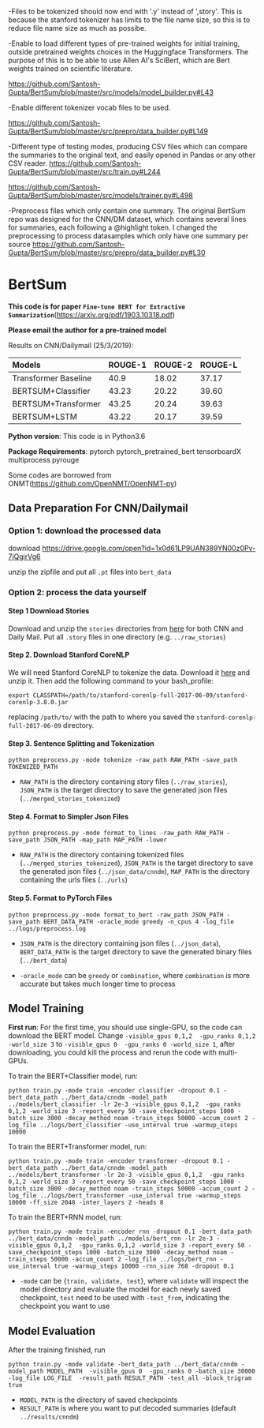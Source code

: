 
-Files to be tokenized should now end with '.y' instead of ',story'. This is because the stanford tokenizer has limits to the file name size, so this is to reduce file name size as much as possibe. 

-Enable to load different types of pre-trained weights for initial training, outside pretrained weights choices in the Huggingface Transformers. The purpose of this is to be able to use Allen AI's SciBert, which are Bert weights trained on scientific literature. 

https://github.com/Santosh-Gupta/BertSum/blob/master/src/models/model_builder.py#L43

-Enable different tokenizer vocab files to be used. 

https://github.com/Santosh-Gupta/BertSum/blob/master/src/prepro/data_builder.py#L149

-Different type of testing modes, producing CSV files which can compare the summaries to the original text, and easily opened in Pandas or any other CSV reader. 
https://github.com/Santosh-Gupta/BertSum/blob/master/src/train.py#L244

https://github.com/Santosh-Gupta/BertSum/blob/master/src/models/trainer.py#L498


-Preprocess files which only contain one summary. The original BertSum repo was designed for the CNN/DM dataset, which contains several lines for summaries, each following a @highlight token. I changed the preprocessing to process datasamples which only have one summary per source
https://github.com/Santosh-Gupta/BertSum/blob/master/src/prepro/data_builder.py#L30

# BertSum

**This code is for paper `Fine-tune BERT for Extractive Summarization`**(https://arxiv.org/pdf/1903.10318.pdf)

**Please email the author for a pre-trained model**



Results on CNN/Dailymail (25/3/2019):

|  Models| ROUGE-1 | ROUGE-2 |ROUGE-L
| :---         |     :---      |         :--- |          :--- |
| Transformer Baseline   | 40.9     | 18.02    |37.17    |
| BERTSUM+Classifier     | 43.23       | 20.22    |39.60      |
| BERTSUM+Transformer     | 43.25      | 20.24    |39.63     |
| BERTSUM+LSTM     | 43.22       |  20.17    |39.59      |

**Python version**: This code is in Python3.6

**Package Requirements**: pytorch pytorch_pretrained_bert tensorboardX multiprocess pyrouge

Some codes are borrowed from ONMT(https://github.com/OpenNMT/OpenNMT-py)

## Data Preparation For CNN/Dailymail
### Option 1: download the processed data

download https://drive.google.com/open?id=1x0d61LP9UAN389YN00z0Pv-7jQgirVg6

unzip the zipfile and put all `.pt` files into `bert_data`

### Option 2: process the data yourself

#### Step 1 Download Stories
Download and unzip the `stories` directories from [here](http://cs.nyu.edu/~kcho/DMQA/) for both CNN and Daily Mail. Put all  `.story` files in one directory (e.g. `../raw_stories`)

####  Step 2. Download Stanford CoreNLP
We will need Stanford CoreNLP to tokenize the data. Download it [here](https://stanfordnlp.github.io/CoreNLP/) and unzip it. Then add the following command to your bash_profile:
```
export CLASSPATH=/path/to/stanford-corenlp-full-2017-06-09/stanford-corenlp-3.8.0.jar
```
replacing `/path/to/` with the path to where you saved the `stanford-corenlp-full-2017-06-09` directory. 

####  Step 3. Sentence Splitting and Tokenization

```
python preprocess.py -mode tokenize -raw_path RAW_PATH -save_path TOKENIZED_PATH
```

* `RAW_PATH` is the directory containing story files (`../raw_stories`), `JSON_PATH` is the target directory to save the generated json files (`../merged_stories_tokenized`)


####  Step 4. Format to Simpler Json Files
 
```
python preprocess.py -mode format_to_lines -raw_path RAW_PATH -save_path JSON_PATH -map_path MAP_PATH -lower 
```

* `RAW_PATH` is the directory containing tokenized files (`../merged_stories_tokenized`), `JSON_PATH` is the target directory to save the generated json files (`../json_data/cnndm`), `MAP_PATH` is the  directory containing the urls files (`../urls`)

####  Step 5. Format to PyTorch Files
```
python preprocess.py -mode format_to_bert -raw_path JSON_PATH -save_path BERT_DATA_PATH -oracle_mode greedy -n_cpus 4 -log_file ../logs/preprocess.log
```

* `JSON_PATH` is the directory containing json files (`../json_data`), `BERT_DATA_PATH` is the target directory to save the generated binary files (`../bert_data`)

* `-oracle_mode` can be `greedy` or `combination`, where `combination` is more accurate but takes much longer time to process 

## Model Training

**First run**: For the first time, you should use single-GPU, so the code can download the BERT model. Change ``-visible_gpus 0,1,2  -gpu_ranks 0,1,2 -world_size 3`` to ``-visible_gpus 0  -gpu_ranks 0 -world_size 1``, after downloading, you could kill the process and rerun the code with multi-GPUs.


To train the BERT+Classifier model, run:
```
python train.py -mode train -encoder classifier -dropout 0.1 -bert_data_path ../bert_data/cnndm -model_path ../models/bert_classifier -lr 2e-3 -visible_gpus 0,1,2  -gpu_ranks 0,1,2 -world_size 3 -report_every 50 -save_checkpoint_steps 1000 -batch_size 3000 -decay_method noam -train_steps 50000 -accum_count 2 -log_file ../logs/bert_classifier -use_interval true -warmup_steps 10000
```

To train the BERT+Transformer model, run:
```
python train.py -mode train -encoder transformer -dropout 0.1 -bert_data_path ../bert_data/cnndm -model_path ../models/bert_transformer -lr 2e-3 -visible_gpus 0,1,2  -gpu_ranks 0,1,2 -world_size 3 -report_every 50 -save_checkpoint_steps 1000 -batch_size 3000 -decay_method noam -train_steps 50000 -accum_count 2 -log_file ../logs/bert_transformer -use_interval true -warmup_steps 10000 -ff_size 2048 -inter_layers 2 -heads 8
```

To train the BERT+RNN model, run:
```
python train.py -mode train -encoder rnn -dropout 0.1 -bert_data_path ../bert_data/cnndm -model_path ../models/bert_rnn -lr 2e-3 -visible_gpus 0,1,2  -gpu_ranks 0,1,2 -world_size 3 -report_every 50 -save_checkpoint_steps 1000 -batch_size 3000 -decay_method noam -train_steps 50000 -accum_count 2 -log_file ../logs/bert_rnn -use_interval true -warmup_steps 10000 -rnn_size 768 -dropout 0.1
```


* `-mode` can be {`train, validate, test`}, where `validate` will inspect the model directory and evaluate the model for each newly saved checkpoint, `test` need to be used with `-test_from`, indicating the checkpoint you want to use

## Model Evaluation
After the training finished, run
```
python train.py -mode validate -bert_data_path ../bert_data/cnndm -model_path MODEL_PATH  -visible_gpus 0  -gpu_ranks 0 -batch_size 30000  -log_file LOG_FILE  -result_path RESULT_PATH -test_all -block_trigram true
```
* `MODEL_PATH` is the directory of saved checkpoints
* `RESULT_PATH` is where you want to put decoded summaries (default `../results/cnndm`)


